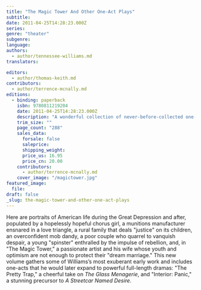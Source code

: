 ```yaml
---
title: "The Magic Tower And Other One-Act Plays"
subtitle:
date: 2011-04-25T14:28:23.000Z
series:
genre: "theater"
subgenre:
language:
authors:
  - author/tennessee-williams.md
translators:

editors:
  - author/thomas-keith.md
contributors:
  - author/terrence-mcnally.md
editions:
  - binding: paperback
    isbn: 9780811219204
    date: 2011-04-25T14:28:23.000Z
    description: "A wonderful collection of never-before-collected one-acts: _The peak of my virtuosity was in the one-act plays. Some of which are like firecrackers in a rope_ (Tennessee Williams). "
    trim_size: ""
    page_count: "288"
    sales_data:
      forsale: false
      saleprice:
      shipping_weight:
      price_us: 16.95
      price_cn: 20.00
    contributors:
      - author/terrence-mcnally.md
    cover_image: "/magictower.jpg"
featured_image:
  file:
draft: false
_slug: the-magic-tower-and-other-one-act-plays
---
```


Here are portraits of American life during the Great Depression and after, populated by a hopelessly hopeful chorus girl, a munitions manufacturer ensnared in a love triangle, a rural family that deals "justice" on its children, an overconfident mob dandy, a poor couple who quarrel to vanquish despair, a young "spinster" enthralled by the impulse of rebellion, and, in "The Magic Tower," a passionate artist and his wife whose youth and optimism are not enough to protect their "dream marriage." This new volume gathers some of Williams’s most exuberant early work and includes one-acts that he would later expand to powerful full-length dramas: "The Pretty Trap," a cheerful take on _The Glass Menagerie_, and "Interior: Panic," a stunning precursor to _A Streetcar Named Desire_.

